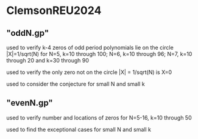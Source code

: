 # ClemsonREU2024
## "oddN.gp"
used to verify k-4 zeros of odd period polynomials lie on the circle |X|=1/sqrt(N) for N=5, k=10 through 100; N=6, k=10 through 96; N=7, k=10 through 20 and k=30 through 90
 
used to verify the only zero not on the circle |X| = 1/sqrt(N) is X=0

used to consider the conjecture for small N and small k

## "evenN.gp"
used to verify number and locations of zeros for N=5-16, k=10 through 50

used to find the exceptional cases for small N and small k
